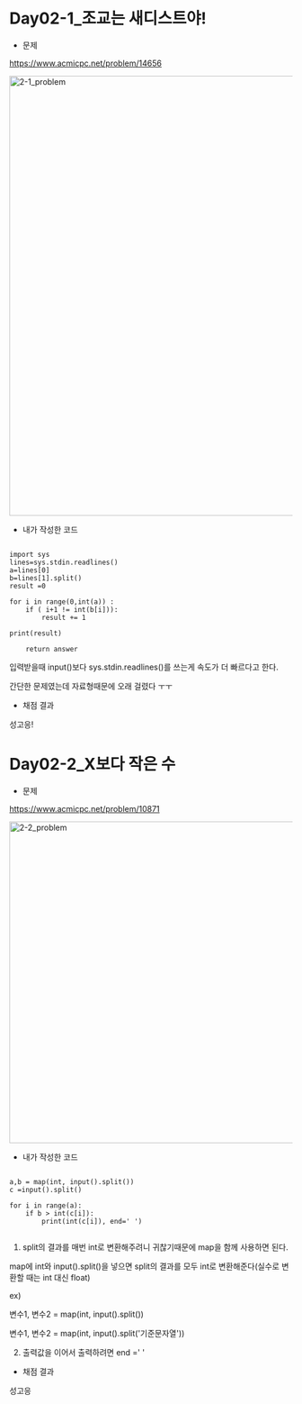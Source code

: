 # **Day02-1_조교는 새디스트야!**

* 문제

https://www.acmicpc.net/problem/14656

<img width="781" alt="2-1_problem" src="https://user-images.githubusercontent.com/29175001/51030989-82080f00-15de-11e9-81d8-38f0506a1ad7.png">






* 내가 작성한 코드
```Python3

import sys
lines=sys.stdin.readlines()
a=lines[0]
b=lines[1].split()
result =0 

for i in range(0,int(a)) :
    if ( i+1 != int(b[i])):
        result += 1
        
print(result)
        
    return answer
```

입력받을때 input()보다 sys.stdin.readlines()를 쓰는게 속도가 더 빠르다고 한다.

간단한 문제였는데 자료형때문에 오래 걸렸다 ㅜㅜ

* 채점 결과

성고응!




# **Day02-2_X보다 작은 수**

* 문제

https://www.acmicpc.net/problem/10871

<img width="571" alt="2-2_problem" src="https://user-images.githubusercontent.com/29175001/51031414-e11a5380-15df-11e9-8593-c9917a12b403.png">

* 내가 작성한 코드

```Python3

a,b = map(int, input().split())
c =input().split()

for i in range(a):
    if b > int(c[i]):
        print(int(c[i]), end=' ')
    
```
1. split의 결과를 매번 int로 변환해주려니 귀찮기때문에 map을 함께 사용하면 된다.

map에 int와 input().split()을 넣으면 split의 결과를 모두 int로 변환해준다(실수로 변환할 때는 int 대신 float) 

ex) 

변수1, 변수2 = map(int, input().split())

변수1, 변수2 = map(int, input().split('기준문자열'))

2. 출력값을 이어서 출력하려면 end =' '


* 채점 결과

성고응
